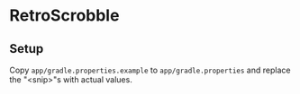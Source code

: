 # RetroScrobble
## Setup
Copy `app/gradle.properties.example` to `app/gradle.properties` and replace the "\<snip\>"s with actual values.
